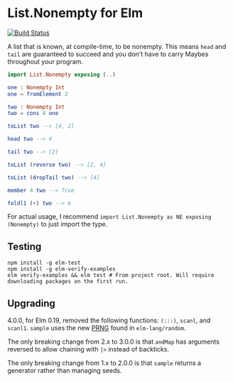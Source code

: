 # List.Nonempty for Elm

[![Build Status](https://travis-ci.org/mgold/elm-nonempty-list.svg?branch=master)](https://travis-ci.org/mgold/elm-nonempty-list)

A list that is known, at compile-time, to be nonempty. This means `head` and
`tail` are guaranteed to succeed and you don't have to carry Maybes throughout
your program.

```elm
import List.Nonempty exposing (..)

one : Nonempty Int
one = fromElement 2

two : Nonempty Int
two = cons 4 one

toList two --> [4, 2]

head two --> 4

tail two --> [2]

toList (reverse two) --> [2, 4]

toList (dropTail two) --> [4]

member 4 two --> True

foldl1 (+) two --> 6
```

For actual usage, I recommend `import List.Nonempty as NE exposing (Nonempty)`
to just import the type.

## Testing

```
npm install -g elm-test
npm install -g elm-verify-examples
elm verify-examples && elm test # From project root. Will require downloading packages on the first run.
```

## Upgrading

4.0.0, for Elm 0.19, removed the following functions: `(:::)`, `scanl`, and `scanl1`. `sample` uses the new [PRNG](https://en.m.wikipedia.org/wiki/Pseudorandom_number_generator) found in `elm-lang/random`.

The only breaking change from 2.x to 3.0.0 is that `andMap` has arguments
reversed to allow chaining with `|>` instead of backticks.

The only breaking change from 1.x to 2.0.0 is that `sample` returns a generator
rather than managing seeds.

